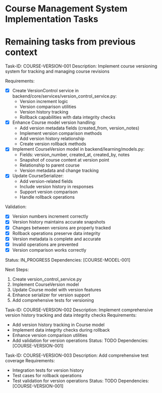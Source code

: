# Course Management System Implementation Tasks

# Remaining tasks from previous context
Task-ID: COURSE-VERSION-001
Description: Implement course versioning system for tracking and managing course revisions

Requirements:
  - [x] Create VersionControl service in backend/core/services/version_control_service.py:
    * Version increment logic
    * Version comparison utilities
    * Version history tracking
    * Rollback capabilities with data integrity checks
  - [x] Enhance Course model version handling:
    * Add version metadata fields (created_from, version_notes)
    * Implement version comparison methods
    * Add version history relationship
    * Create version rollback methods
  - [x] Implement CourseVersion model in backend/learning/models.py:
    * Fields: version_number, created_at, created_by, notes
    * Snapshot of course content at version point
    * Relationship to parent course
    * Version metadata and change tracking
  - [x] Update CourseSerializer:
    * Add version-related fields
    * Include version history in responses
    * Support version comparison
    * Handle rollback operations

Validation:
  - [x] Version numbers increment correctly
  - [x] Version history maintains accurate snapshots
  - [x] Changes between versions are properly tracked
  - [x] Rollback operations preserve data integrity
  - [x] Version metadata is complete and accurate
  - [x] Invalid operations are prevented
  - [x] Version comparison works correctly

Status: IN_PROGRESS
Dependencies: [COURSE-MODEL-001]

Next Steps:
1. Create version_control_service.py
2. Implement CourseVersion model
3. Update Course model with version features
4. Enhance serializer for version support
5. Add comprehensive tests for versioning

Task-ID: COURSE-VERSION-002
Description: Implement comprehensive version history tracking and data integrity checks
Requirements:
  - Add version history tracking in Course model
  - Implement data integrity checks during rollback
  - Enhance version comparison utilities
  - Add validation for version operations
Status: TODO
Dependencies: [COURSE-VERSION-001]

Task-ID: COURSE-VERSION-003
Description: Add comprehensive test coverage
Requirements:
  - Integration tests for version history
  - Test cases for rollback operations
  - Test validation for version operations
Status: TODO
Dependencies: [COURSE-VERSION-001]
